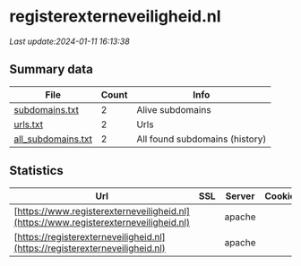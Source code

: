 # registerexterneveiligheid.nl
*Last update:2024-01-11 16:13:38*
## Summary data
| File       | Count | Info |
|------------|-------|------|
|[subdomains.txt](/data/registerexterneveiligheid/subdomains.txt)|2|Alive subdomains|
|[urls.txt](/data/registerexterneveiligheid/urls.txt)|2|Urls|
|[all_subdomains.txt](/data/registerexterneveiligheid/all_subdomains.txt)|2|All found subdomains (history)|
## Statistics
| Url | SSL | Server | Cookie | HSTS | CSP | XFO | XXP | RP | Tech |
|------------|-------|------|------|------|------|------|------|------|------|
|[https://www.registerexterneveiligheid.nl](https://www.registerexterneveiligheid.nl)| |apache| |:white_check_mark: | | |:white_check_mark: | | |:white_check_mark: | |Apache HTTP Server D...| |
|[https://registerexterneveiligheid.nl](https://registerexterneveiligheid.nl)| |apache| |:white_check_mark: | | |:white_check_mark: | | |:white_check_mark: | |Apache HTTP Server H...| |